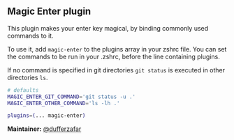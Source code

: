 ## Magic Enter plugin

This plugin makes your enter key magical, by binding commonly used commands to it.

To use it, add `magic-enter` to the plugins array in your zshrc file. You can set the commands to be run in your .zshrc, before the line containing plugins.

If no command is specified in git directories `git status` is executed in other directories `ls`.

```zsh
# defaults
MAGIC_ENTER_GIT_COMMAND='git status -u .'
MAGIC_ENTER_OTHER_COMMAND='ls -lh .'

plugins=(... magic-enter)
```

**Maintainer:** [@dufferzafar](https://github.com/dufferzafar)